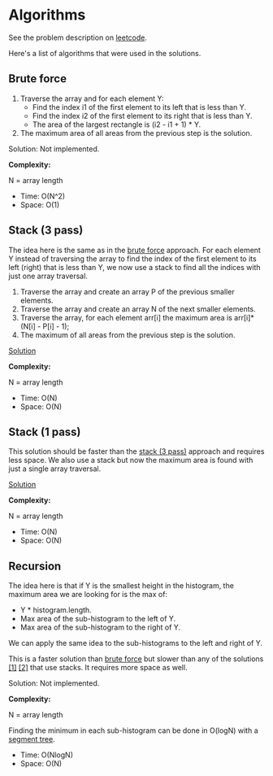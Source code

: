 # Algorithms

See the problem description on [leetcode](https://leetcode.com/problems/largest-rectangle-in-histogram/).

Here's a list of algorithms that were used in the solutions.

## Brute force

1. Traverse the array and for each element Y:
   * Find the index i1 of the first element to its left that is less than Y.
   * Find the index i2 of the first element to its right that is less than Y.
   * The area of the largest rectangle is (i2 - i1 + 1) * Y.
2. The maximum area of all areas from the previous step is the solution.

Solution: Not implemented.

**Complexity:**

N = array length

* Time: O(N^2)
* Space: O(1)

## Stack (3 pass)

The idea here is the same as in the [brute force](#brute-force) approach. For each element Y instead of traversing the array to find the index of the first element to its left (right) that is less than Y, we now use a stack to find all the indices with just one array traversal.

1. Traverse the array and create an array P of the previous smaller elements.
2. Traverse the array and create an array N of the next smaller elements.
3. Traverse the array, for each element arr[i] the maximum area is arr[i]*(N[i] - P[i] - 1);
4. The maximum of all areas from the previous step is the solution.

[Solution](javascript/84.js)

**Complexity:**

N = array length

* Time: O(N)
* Space: O(N)

## Stack (1 pass)

This solution should be faster than the [stack (3 pass)](#stack-3-pass) approach and requires less space. We also use a stack but now the maximum area is found with just a single array traversal.

[Solution](javascript/84-2.js)

**Complexity:**

N = array length

* Time: O(N)
* Space: O(N)

## Recursion

The idea here is that if Y is the smallest height in the histogram, the maximum area we are looking for is the max of:

* Y * histogram.length.
* Max area of the sub-histogram to the left of Y.
* Max area of the sub-histogram to the right of Y.

We can apply the same idea to the sub-histograms to the left and right of Y.

This is a faster solution than [brute force](#brute-force) but slower than any of the solutions [[1]](#stack-1-pass) [[2]](#stack-3-pass) that use stacks. It requires more space as well.

Solution: Not implemented.

**Complexity:**

N = array length

Finding the minimum in each sub-histogram can be done in O(logN) with a [segment tree](https://en.wikipedia.org/wiki/Segment_tree).

* Time: O(NlogN)
* Space: O(N)
